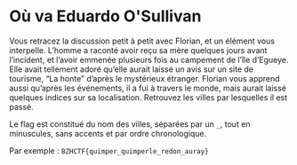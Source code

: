 # Où va Eduardo O'Sullivan

Vous retracez la discussion petit à petit avec Florian, et un élément vous interpelle. L’homme a raconté avoir reçu sa mère quelques jours avant l’incident, et l’avoir emmenée plusieurs fois au campement de l’île d’Egueye. Elle avait tellement adoré qu’elle aurait laissé un avis sur un site de tourisme, “La honte” d’après le mystérieux étranger. Florian vous apprend aussi qu’après les événements, il a fui à travers le monde, mais aurait laissé quelques indices sur sa localisation. Retrouvez les villes par lesquelles il est passé.


Le flag est constitué du nom des villes, séparées par un `_`, tout en minuscules, sans accents et par ordre chronologique.

Par exemple : `BZHCTF{quimper_quimperle_redon_auray}`